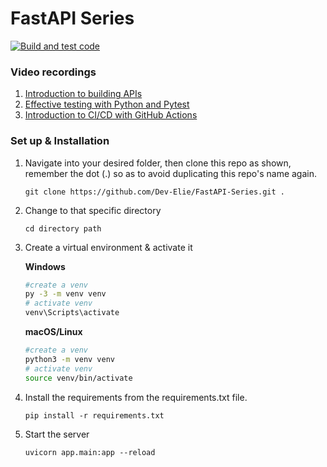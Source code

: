 # FastAPI Series
[![Build and test code](https://github.com/Dev-Elie/FastAPI-Series/actions/workflows/github-actions.yml/badge.svg)](https://github.com/Dev-Elie/FastAPI-Series/actions/workflows/github-actions.yml)
### Video recordings

1. [Introduction to building APIs](https://stdntpartners-my.sharepoint.com/:v:/g/personal/felix_orinda_studentambassadors_com/ET7sE6SxRZ5Pha-S2Cn8THUBNte7kt87FR0IsoRCbSUvFw?e=ix0YgM)
2. [Effective testing with Python and Pytest](https://stdntpartners-my.sharepoint.com/personal/felix_orinda_studentambassadors_com/_layouts/15/onedrive.aspx?id=%2Fpersonal%2Ffelix%5Forinda%5Fstudentambassadors%5Fcom%2FDocuments%2FRecordings%2FREST%20API%20Testing%20Using%20Python%2D20220204%5F200410%2DMeeting%20Recording%2Emp4&parent=%2Fpersonal%2Ffelix%5Forinda%5Fstudentambassadors%5Fcom%2FDocuments%2FRecordings)
3. [Introduction to CI/CD with GitHub Actions](https://stdntpartners-my.sharepoint.com/:v:/g/personal/ondiek_ochieng_studentambassadors_com/EcPFpKoFIjdBk2z6LPl0cl4BunBtYRxTd5DASGMSvgMdow?e=iOiebh)


### Set up & Installation

1. Navigate into your desired folder, then clone this repo as shown, remember the dot (.) so as to avoid duplicating this repo's name again.

   `git clone https://github.com/Dev-Elie/FastAPI-Series.git .`

2. Change to that specific directory

   `cd directory path`

3. Create a virtual environment & activate it

   **Windows**
          
   ```bash
   #create a venv
   py -3 -m venv venv
   # activate venv
   venv\Scripts\activate
   ```
          
   **macOS/Linux**
          
   ```bash
   #create a venv
   python3 -m venv venv
   # activate venv
   source venv/bin/activate
   ```
      
4. Install the requirements from the requirements.txt file.

   `pip install -r requirements.txt`


5. Start the server

   `uvicorn app.main:app --reload`
